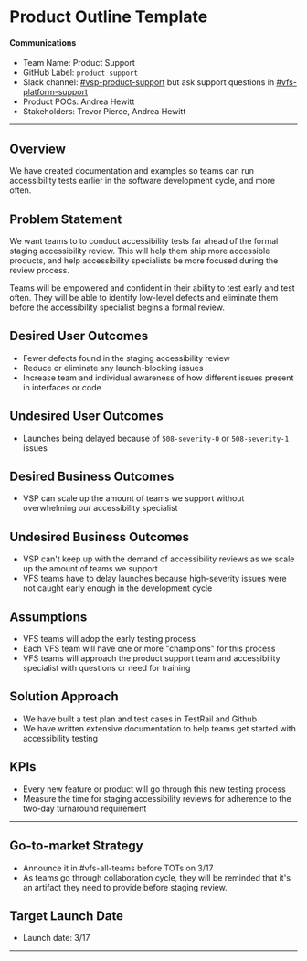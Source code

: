 # Product Outline Template

#### Communications
- Team Name: Product Support
- GitHub Label: `product support`
- Slack channel: [#vsp-product-support](https://dsva.slack.com/channels/vsp-product-support) but ask support questions in [#vfs-platform-support](https://dsva.slack.com/channels/vfs-platform-support)
- Product POCs: Andrea Hewitt
- Stakeholders: Trevor Pierce, Andrea Hewitt

---

## Overview
We have created documentation and examples so teams can run accessibility tests earlier in the software development cycle, and more often.

## Problem Statement
We want teams to to conduct accessibility tests far ahead of the formal staging accessibility review. This will help them ship more accessible products, and help accessibility specialists be more focused during the review process.

Teams will be empowered and confident in their ability to test early and test often. They will be able to identify low-level defects and eliminate them before the accessibility specialist begins a formal review.
 
## Desired User Outcomes

- Fewer defects found in the staging accessibility review
- Reduce or eliminate any launch-blocking issues
- Increase team and individual awareness of how different issues present in interfaces or code

## Undesired User Outcomes
- Launches being delayed because of `508-severity-0` or `508-severity-1` issues


## Desired Business Outcomes

- VSP can scale up the amount of teams we support without overwhelming our accessibility specialist

## Undesired Business Outcomes
- VSP can't keep up with the demand of accessibility reviews as we scale up the amount of teams we support
- VFS teams have to delay launches because high-severity issues were not caught early enough in the development cycle

## Assumptions
- VFS teams will adop the early testing process
- Each VFS team will have one or more "champions" for this process
- VFS teams will approach the product support team and accessibility specialist with questions or need for training

## Solution Approach

- We have built a test plan and test cases in TestRail and Github
- We have written extensive documentation to help teams get started with accessibility testing

## KPIs
- Every new feature or product will go through this new testing process
- Measure the time for staging accessibility reviews for adherence to the two-day turnaround requirement

--- 

## Go-to-market Strategy
- Announce it in #vfs-all-teams before TOTs on 3/17
- As teams go through collaboration cycle, they will be reminded that it's an artifact they need to provide before staging review.

## Target Launch Date
- Launch date: 3/17

---
